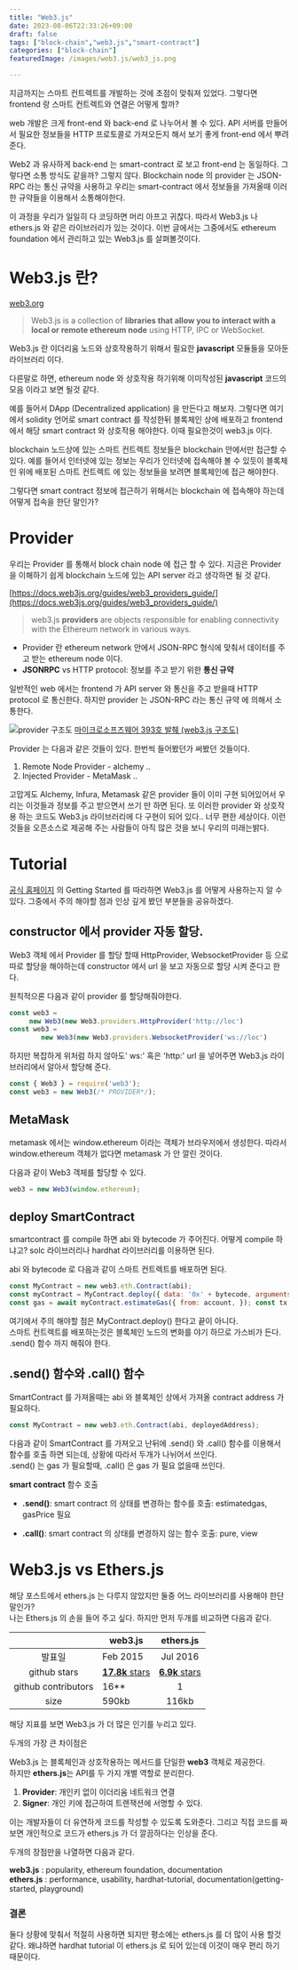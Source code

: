 ```yaml
---
title: "Web3.js"
date: 2023-08-06T22:33:26+09:00
draft: false
tags: ["block-chain","web3.js","smart-contract"]
categories: ["block-chain"]
featuredImage: /images/web3.js/web3_js.png

---
```


지금까지는 스마트 컨트렉트를 개발하는 것에 초점이 맞춰져 있었다. 그렇다면 frontend 랑 스마트 컨트렉트와 연결은 어떻게 할까? 

web 개발은 크게 front-end 와 back-end 로 나누어서 볼 수 있다. API 서버를 만들어서 필요한 정보들을 HTTP 프로토콜로 가져오든지 해서 보기 좋게 front-end 에서 뿌려준다. 

Web2 과 유사하게 back-end 는 smart-contract 로 보고 front-end 는 동일하다. 그렇다면 소통 방식도 같을까? 그렇지 않다.  Blockchain node 의 provider 는 JSON-RPC 라는 통신 규약을 사용하고 우리는 smart-contract 에서 정보들을 가져올때 이러한 규약들을 이용해서 소통해야한다. 

이 과정을 우리가 일일히 다 코딩하면 머리 아프고 귀찮다. 따라서 Web3.js 나 ethers.js 와 같은 라이브러리가 있는 것이다.  이번 글에서는 그중에서도 ethereum foundation 에서 관리하고 있는 Web3.js 를 살펴볼것이다.

# Web3.js 란?

[web3.org](https://docs.web3js.org/)

> Web3.js is a collection of **libraries that allow you to interact with a local or remote ethereum node** using HTTP, IPC or WebSocket.

Web3.js 란 이더리움 노드와 상호작용하기 위해서 필요한 **javascript** 모듈들을 모아둔 라이브러리 이다. 

다른말로 하면, ethereum node 와 상호작용 하기위해 이미작성된 **javascript** 코드의 모음 이라고 보면 될것 같다.

예를 들어서 DApp (Decentralized application) 을 만든다고 해보자. 그렇다면 여기에서 solidity 언어로 smart contract 를 작성한뒤 블록체인 상에 배포하고 frontend 에서 해당 smart contract 와 상호작용 해야한다. 이때 필요한것이 web3.js 이다.

blockchain 노드상에 있는 스마트 컨트렉트 정보들은 blockchain 안에서만 접근할 수 있다. 예를 들어서 인터넷에 있는 정보는 우리가 인터넷에 접속해야 볼 수 있듯이 블록체인 위에 배포된 스마트 컨트렉트 에 있는 정보들을 보려면 블록체인에 접근 해야한다. 

그렇다면 smart contract 정보에 접근하기 위해서는 blockchain 에 접속해야 하는데 어떻게 접속을 한단 말인가? 

# Provider			 			 			 			 		

우리는 Provider 를 통해서 block chain node 에 접근 할 수 있다. 지금은 Provider 을 이해하기 쉽게 blockchain 노드에 있는 API server 라고 생각하면 될 것 같다.

[https://docs.web3js.org/guides/web3_providers_guide/](https://docs.web3js.org/guides/web3_providers_guide/)

> web3.js **providers** are objects responsible for enabling connectivity with the Ethereum network in various ways.

- Provider 란 ethereum network 안에서 JSON-RPC 형식에 맞춰서 데이터를 주고 받는 ethereum node 이다.
- **JSONRPC** vs HTTP protocol: 정보를 주고 받기 위한 **통신 규약**

일반적인 web 에서는 frontend 가 API server 와 통신을 주고 받을때 HTTP protocol 로 통신한다. 하지만 provider 는 JSON-RPC 라는 통신 규약 에 의해서 소통한다. 

![provider 구조도](/images/web3.js/Wed3js구조도.jpeg) 
[마이크로소프즈웨어 393호 발췌 (web3.js 구조도)](http://wiki.hash.kr/index.php/%ED%8C%8C%EC%9D%BC:Wed3js%EA%B5%AC%EC%A1%B0%EB%8F%84.jpg)

Provider 는 다음과 같은 것들이 있다. 한번씩 들어봤던가 써봤던 것들이다. 

1. Remote Node Provider - alchemy ..
2. Injected Provider - MetaMask ..

고맙게도 Alchemy, Infura, Metamask 같은 provider 들이 이미 구현 되어있어서 우리는 이것들과 정보를 주고 받으면서 쓰기 만 하면 된다. 또 이러한 provider 와 상호작용 하는 코드도 Web3.js 라이브러리에 다 구현이 되어 있다.. 너무 편한 세상이다. 이런것들을 오픈소스로 제공해 주는 사람들이 아직 많은 것을 보니 우리의 미래는밝다.

# Tutorial

[공식 홈페이지](https://docs.web3js.org/) 의 Getting Started 를 따라하면 Web3.js 를 어떻게 사용하는지 알 수 있다. 그중에서 주의 해야할 점과 인상 깊게 봤던 부분들을 공유하겠다.

## constructor 에서 provider 자동 할당.

Web3 객체 에서 Provider 를 할당 할때 HttpProvider, WebsocketProvider 등 으로 따로 할당을 해야하는데 constructor 에서 url 을 보고 자동으로 할당 시켜 준다고 한다.

원칙적으론 다음과 같이 provider 를 할당해줘야한다.

```javascript
const web3 = 
     new Web3(new Web3.providers.HttpProvider('http://loc')
const web3 = 
		new Web3(new Web3.providers.WebsocketProvider('ws://loc') 
```

하지만 복잡하게 위처럼 하지 않아도' ws:' 혹은 'http:' url 을 넣어주면 Web3.js 라이브러리에서 알아서 할당해 준다.

```javascript
const { Web3 } = require('web3'); 
const web3 = new Web3(/* PROVIDER*/); 
```

## MetaMask

metamask 에서는 window.ethereum 이라는 객체가 브라우저에서 생성한다. 따라서 window.ethereum 객체가 없다면 metamask 가 안 깔린 것이다.

다음과 같이 Web3 객체를 할당할 수 있다.

```javascript
web3 = new Web3(window.ethereum);
```

## deploy SmartContract

smartcontract 를 compile 하면 abi 와 bytecode 가 주어진다. 어떻게 compile 하냐고? solc 라이브러리나 hardhat 라이브러리를 이용하면 된다.

abi 와 bytecode 로 다음과 같이 스마트 컨트렉트를 배포하면 된다.

```javascript
const MyContract = new web3.eth.Contract(abi);
const myContract = MyContract.deploy({ data: '0x' + bytecode, arguments: [1], });
const gas = await myContract.estimateGas({ from: account, }); const tx = await myContract.send({ from: account, gas, gasPrice 10000000000, });
```

여기에서 주의 해야할 점은 MyContract.deploy() 한다고 끝이 아니다. <br>스마트 컨트렉트를 배포하는것은 블록체인 노드의 변화를 야기 하므로 가스비가 든다.  .send() 함수 까지 해줘야 한다.

## .send() 함수와 .call() 함수

SmartContract 를 가져올때는 abi 와 블록체인 상에서 가져올 contract address 가 필요하다.

```javascript
const MyContract = new web3.eth.Contract(abi, deployedAddress);
```

다음과 같이 SmartContract 를 가져오고 난뒤에 .send() 와 .call() 함수를 이용해서 함수를 호출 하면 되는데, 상황에 따라서 두개가 나뉘어서 쓰인다. <br>.send() 는 gas 가 필요할때, .call() 은 gas 가 필요 없을때 쓰인다.

**smart contract** 함수 호출

-  **.send()**: smart contract 의 상태를 변경하는 함수를 호출: estimatedgas, gasPrice 필요

- **.call()**: smart contract 의 상태를 변경하지 않는 함수 호출: pure, view

# Web3.js vs Ethers.js

해당 포스트에서 ethers.js 는 다루지 않았지만 둘중 어느 라이브러리를 사용해야 한단 말인가? <br>나는 Ethers.js 의 손을 들어 주고 싶다. 하지만 먼저 두개를 비교하면 다음과 같다.

|                     | web3.js                                                      |                          ethers.js                           |
| :-----------------: | ------------------------------------------------------------ | :----------------------------------------------------------: |
|       발표일        | Feb 2015                                                     |                           Jul 2016                           |
|    github stars     | [**17.8k** stars](https://github.com/web3/web3.js/stargazers) | [**6.9k** stars](https://github.com/ethers-io/ethers.js/stargazers) |
| github contributors | 16**                                                         |                              1                               |
|        size         | 590kb                                                        |                            116kb                             |

해당 지표를 보면 Web3.js 가 더 많은 인기를 누리고 있다. 

두개의 가장 큰 차이점은 

Web3.js 는 블록체인과 상호작용하는 메서드를 단일한 **web3** 객체로 제공한다.<br> 하지만  **ethers.js**는 API를 두 가지 개별 역할로 분리한다.

1. **Provider**: 개인키 없이 이더리움 네트워크 연결
2. **Signer**: 개인 키에 접근하여 트랜잭션에 서명할 수 있다.

이는 개발자들이 더 유연하게 코드를 작성할 수 있도록 도와준다. 그리고 직접 코드를 짜보면 개인적으로 코드가  ethers.js 가 더 깔끔하다는 인상을 준다.

두개의 장점만을 나열하면 다음과 같다.

**web3.js** : popularity, ethereum foundation, documentation <br>**ethers.js** : performance, usability, hardhat-tutorial, documentation(getting-started, playground)

### 결론

둘다 상황에 맞춰서 적절히 사용하면 되지만 평소에는 ethers.js 를 더 많이 사용 할것 같다. 왜냐하면 hardhat tutorial 이 ethers.js 로 되어 있는데 이것이 매우 편리 하기 때문이다.





